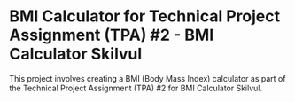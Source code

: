 # BMI Calculator for Technical Project Assignment (TPA) #2 - BMI Calculator Skilvul

This project involves creating a BMI (Body Mass Index) calculator as part of the Technical Project Assignment (TPA) #2 for BMI Calculator Skilvul.
